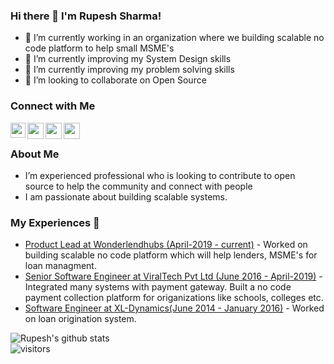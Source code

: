 ### Hi there 👋 I'm Rupesh Sharma!

<!--
**rupesh137/rupesh137** is a ✨ _special_ ✨ repository because its `README.md` (this file) appears on your GitHub profile.
-->

- 🔭 I’m currently working in an organization where we building scalable no code platform to help small MSME's
- 🌱 I’m currently improving my System Design skills
- 🌱 I’m currently improving my problem solving skills
- 👯 I’m looking to collaborate on Open Source

### Connect with Me

<a href="https://www.linkedin.com/in/rupeshsharma137/">
  <img align="left" width="24px" src="https://cdn.jsdelivr.net/npm/simple-icons@v3/icons/linkedin.svg"  />
</a>
<a href="https://twitter.com/rupesh1115">
  <img align="left" width="26px" src="https://cdn.jsdelivr.net/npm/simple-icons@v3/icons/twitter.svg" />
</a>
<a href="https://rupeshsharma137.wordpress.com/">
  <img align="left" width="26px" src="https://cdn.jsdelivr.net/npm/simple-icons@3.13.0/icons/blogger.svg" />
</a>
<a href="https://resume.creddle.io/resume/1jr7ne3jh5t">
  <img align="left" width="26px" src="https://img.icons8.com/ios/50/000000/resume.png" />
</a>

<br />

### About Me
- I’m experienced professional who is looking to contribute to open source to help the community and connect with people </br>
- I am passionate about building scalable systems. </br>

### My Experiences 🙌
- [Product Lead at Wonderlendhubs (April-2019 - current)](https://wonderlendhubs.com/) - Worked on building scalable no code platform which will help lenders, MSME's for loan managment.
- [Senior Software Engineer at ViralTech Pvt Ltd (June 2016 - April-2019)](https://www.viraltech.in/) -  Integrated many systems with payment gateway. Built a no code payment collection platform for origanizations like schools, colleges etc.
- [Software Engineer at XL-Dynamics(June 2014 - January 2016)](https://www.xldynamics.com/) - Worked on loan origination system.


![Rupesh's github stats](https://github-readme-stats.vercel.app/api?username=rupesh137&show_icons=true&hide_border=true)
<br />
![visitors](https://visitor-badge.laobi.icu/badge?page_id=rupesh137.rupesh137)
